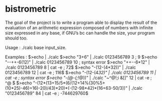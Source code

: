 # bistrometric
The goal of the project is to write a program able to display the result of the evaluation 
of an arithmetic expression composed of numbers with infinite size expressed in any base, 
if GNU’s bc can handle the size, your program should too.

Usage : ./calc base input_size.

Examples :
$>echo  | ./calc
$>echo "3+6" | ./calc 0123456789 3 ;
9
$>echo "--++-6(12)" | ./calc 0123456789 10 ;
syntax error
$>echo "++--6*12" | ./calc 0123456789 8 | cat -e ;
72$
$>echo "-(12-(4*32))" | ./calc 0123456789 12 | cat -e ;
116$
$>echo "-(12-(4*32)"  | ./calc 0123456789 11 | cat -e ;
syntax error
$>echo "-(@-(;*\!@))"  | ./calc "~^@\!;i &[]" 12 | cat -e ;
^@ $
$>echo "-(12*(13+15/5*(6/(12+14%(30%5+(10*25)-46)+16)-20)/43)*20)*(-(12-98*42)*(16+63-50/3))"  | ./calc
     "0123456789" 84 | cat -e ;
-744629760$
